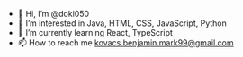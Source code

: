 - 👋 Hi, I’m @doki050
- 👀 I’m interested in Java, HTML, CSS, JavaScript, Python
- 🌱 I’m currently learning React, TypeScript
- 📫 How to reach me kovacs.benjamin.mark99@gmail.com

<!---
doki050/doki050 is a ✨ special ✨ repository because its `README.md` (this file) appears on your GitHub profile.
You can click the Preview link to take a look at your changes.
--->
